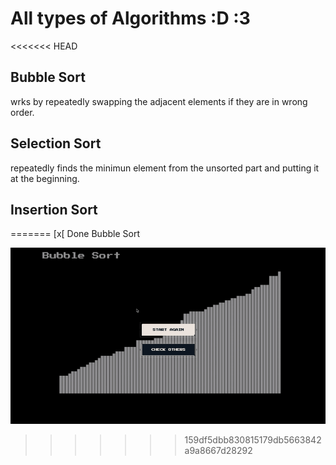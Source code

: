 # All types of Algorithms :D :3

<<<<<<< HEAD
## Bubble Sort

wrks by repeatedly swapping the adjacent elements if they are in wrong order.

## Selection Sort

repeatedly finds the minimun element from the unsorted part and putting it at the beginning.

## Insertion Sort
=======
[x[ Done Bubble Sort

![BubbleSort Visualization](https://github.com/PaulAlarcon/AlgorithmsVisualization/blob/master/gifs/bubblesort.gif)
>>>>>>> 159df5dbb830815179db5663842a9a8667d28292
